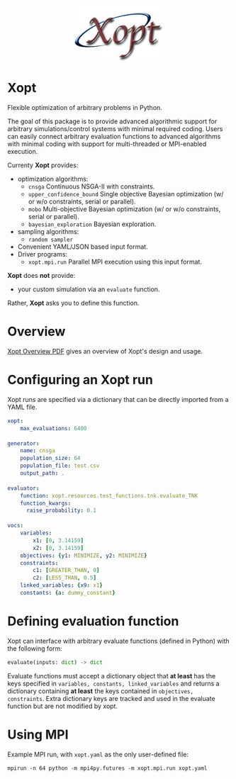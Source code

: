 <div align="center">
  <img src="assets/Xopt-logo.png", width="200">
</div>




Xopt
===============

Flexible optimization of arbitrary problems in Python.

The goal of this package is to provide advanced algorithmic support for arbitrary 
simulations/control systems with minimal required coding. Users can easily connect 
arbitrary evaluation functions to advanced algorithms with minimal coding with 
support for multi-threaded or MPI-enabled execution.

Currenty **Xopt** provides:

- optimization algorithms:
     - `cnsga` Continuous NSGA-II with constraints.
     - `upper_confidence_bound` Single objective Bayesian optimization (w/ or w/o 
       constraints, serial or parallel).
     - `mobo` Multi-objective Bayesian optimization (w/ or w/o constraints, serial or parallel).
     - `bayesian_exploration` Bayesian exploration.
- sampling algorithms:
     - `random sampler`
- Convenient YAML/JSON based input format.
- Driver programs:
     - `xopt.mpi.run` Parallel MPI execution using this input format.

 **Xopt** does **not** provide: 
- your custom simulation via an `evaluate` function.

Rather, **Xopt** asks you to define this function.

Overview
===============
[Xopt Overview PDF](assets/xopt_overview.pdf) gives an overview of Xopt's design and usage.



Configuring an Xopt run
===============
Xopt runs are specified via a dictionary that can be directly imported from a YAML 
file.

```yaml
xopt:
    max_evaluations: 6400

generator:
    name: cnsga
    population_size: 64
    population_file: test.csv
    output_path: .

evaluator:
    function: xopt.resources.test_functions.tnk.evaluate_TNK
    function_kwargs:
      raise_probability: 0.1

vocs:
    variables:
        x1: [0, 3.14159]
        x2: [0, 3.14159]
    objectives: {y1: MINIMIZE, y2: MINIMIZE}
    constraints:
        c1: [GREATER_THAN, 0]
        c2: [LESS_THAN, 0.5]
    linked_variables: {x9: x1}
    constants: {a: dummy_constant}
```


Defining evaluation function
===============
Xopt can interface with arbitrary evaluate functions (defined in Python) with the 
following form:
```python
evaluate(inputs: dict) -> dict
```
Evaluate functions must accept a dictionary object that **at least** has the keys 
specified in `variables, constants, linked_variables` and returns a dictionary 
containing **at least** the 
keys contained in `objectives, constraints`. Extra dictionary keys are tracked and 
used in the evaluate function but are not modified by xopt.

Using MPI
===============
Example MPI run, with `xopt.yaml` as the only user-defined file:
```b
mpirun -n 64 python -m mpi4py.futures -m xopt.mpi.run xopt.yaml
```
